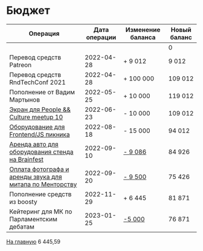 # Бюджет

| Операция                                  | Дата операции     | Изменение баланса | Новый баланс |
|-------------------------------------------|-------------------|-------------------|--------------|
|                                           |                   |                   | 0            |
| Перевод средств Patreon                   | 2022-04-28        | + 9 012           | 9 012        |
| Перевод средств RndTechConf 2021          | 2022-04-28        | + 100 000         | 109 012      |
| Пополнение от Вадим Мартынов              | 2022-05-25        | + 10 000          | 119 012      |
| [Экран для People && Culture meetup 10](https://github.com/RndTechCommunity/NotFound/tree/main/Events/2022-06-03.md)     | 2022-06-23        | - 10 000          | 109 012      |
| [Оборудование для Frontend/JS пикника](https://github.com/RndTechCommunity/NotFound/tree/main/Events/2022-08-18.md)     | 2022-08-18        | - 15 000          | 94 012      |
| [Аренда авто для оборудования стенда на Brainfest](https://github.com/RndTechCommunity/NotFound/tree/main/Events/2022-09-10.md)     | 2022-09-10        | [- 9 086](2022-09-10.jpg)          | 84 926      |
| [Оплата фотографа и аренды звука для митапа по Менторству](https://github.com/RndTechCommunity/NotFound/tree/main/Events/2022-09-22.md)     | 2022-09-20        | [- 9 500](2022-09-20.png)          | 75 426      |
| Пополнение средств из boosty              | 2022-11-29        | + 6 445           | 81 871      |
| Кейтеринг для МК по Парламентским дебатам | 2023-01-25 | [-5 000](2023-01-25.png) | 76 871 |

[На главную](https://github.com/RndTechCommunity/NotFound/)
6 445,59